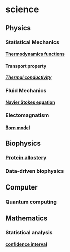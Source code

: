 # science

## Physics
### Statistical Mechanics
#### [Thermodynamics functions](thermodynamic_functions.md)
####  Transport property
##### [Thermal conductivity](thermal_conductivity.md)

###  Fluid Mechanics
#### [Navier Stokes equation](navier_stokes_equation.md)
### Electomagnatism
#### [Born model](Born_model.md)

## Biophysics
### [Protein allostery](protein_allostery.md)
###  Data-driven biophysics

## Computer
###  Quantum computing

## Mathematics

### Statistical analysis
#### [confidence interval](confidence_interval.md)